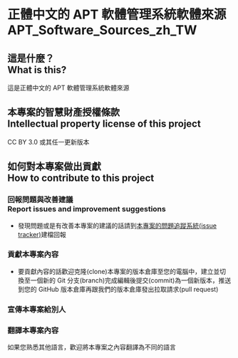 # 正體中文的 APT 軟體管理系統軟體來源<br />APT_Software_Sources_zh_TW

## 這是什麼？<br />What is this?
這是正體中文的 APT 軟體管理系統軟體來源

## 本專案的智慧財產授權條款<br />Intellectual property license of this project
CC BY 3.0 或其任一更新版本

## 如何對本專案做出貢獻<br />How to contribute to this project
### 回報問題與改善建議<br />Report issues and improvement suggestions
* 發現問題或是有改善本專案的建議的話請到[本專案的問題追蹤系統(issue tracker)](../../issues)建檔回報

### 貢獻本專案內容
* 要貢獻內容的話歡迎克隆(clone)本專案的版本倉庫至您的電腦中，建立並切換至一個新的 Git 分支(branch)完成編輯後提交(commit)為一個新版本，推送到您的 GitHub 版本倉庫再跟我們的版本倉庫發出拉取請求(pull request)

### 宣傳本專案給別人

### 翻譯本專案內容
如果您熟悉其他語言，歡迎將本專案之內容翻譯為不同的語言
